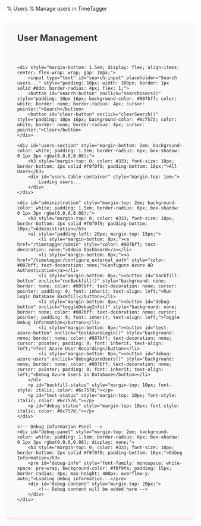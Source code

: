 % Users
% Manage users in TimeTagger

<div id="users-panel" style="padding: 2em; background-color: #f9f9f9; border-radius: 8px; max-width: 1200px; margin: 2em auto; box-shadow: 0 4px 6px rgba(0,0,0,0.1);">
    <h2 style="margin-top: 0; color: #333; font-size: 24px;">User Management</h2>
    <p id="status" style="color: #28a745; font-weight: bold; min-height: 24px;"></p>

    <div style="margin-bottom: 1.5em; display: flex; align-items: center; flex-wrap: wrap; gap: 10px;">
        <input type="text" id="search-input" placeholder="Search users..." style="padding: 10px; width: 300px; border: 1px solid #ddd; border-radius: 4px; flex: 1;">
        <button id="search-button" onclick="searchUsers()" style="padding: 10px 16px; background-color: #007bff; color: white; border: none; border-radius: 4px; cursor: pointer;">Search</button>
        <button id="clear-button" onclick="clearSearch()" style="padding: 10px 16px; background-color: #6c757d; color: white; border: none; border-radius: 4px; cursor: pointer;">Clear</button>
    </div>

    <div id="users-section" style="margin-bottom: 2em; background-color: white; padding: 1.5em; border-radius: 6px; box-shadow: 0 1px 3px rgba(0,0,0,0.08);">
        <h3 style="margin-top: 0; color: #333; font-size: 18px; border-bottom: 2px solid #f0f0f0; padding-bottom: 10px;">All Users</h3>
        <div id="users-table-container" style="margin-top: 1em;">
            Loading users...
        </div>
    </div>

    <div id="administration" style="margin-top: 2em; background-color: white; padding: 1.5em; border-radius: 6px; box-shadow: 0 1px 3px rgba(0,0,0,0.08);">
        <h3 style="margin-top: 0; color: #333; font-size: 18px; border-bottom: 2px solid #f0f0f0; padding-bottom: 10px;">Administration</h3>
        <ul style="padding-left: 20px; margin-top: 15px;">
            <li style="margin-bottom: 8px;"><a href="/timetagger/admin" style="color: #007bff; text-decoration: none;">Admin Dashboard</a></li>
            <li style="margin-bottom: 8px;"><a href="/timetagger/configure_external_auth" style="color: #007bff; text-decoration: none;">Configure Azure AD Authentication</a></li>
            <li style="margin-bottom: 8px;"><button id="backfill-button" onclick="runBackfill()" style="background: none; border: none; color: #007bff; text-decoration: none; cursor: pointer; padding: 0; font: inherit; text-align: left;">Run Login Database Backfill</button></li>
            <li style="margin-bottom: 8px;"><button id="debug-button" onclick="toggleDebugInfo()" style="background: none; border: none; color: #007bff; text-decoration: none; cursor: pointer; padding: 0; font: inherit; text-align: left;">Toggle Debug Information</button></li>
            <li style="margin-bottom: 8px;"><button id="test-azure-button" onclick="testAzureLogin()" style="background: none; border: none; color: #007bff; text-decoration: none; cursor: pointer; padding: 0; font: inherit; text-align: left;">Test Azure User Recording</button></li>
            <li style="margin-bottom: 8px;"><button id="debug-azure-users" onclick="debugAzureUsers()" style="background: none; border: none; color: #007bff; text-decoration: none; cursor: pointer; padding: 0; font: inherit; text-align: left;">Debug Azure Users in Database</button></li>
        </ul>
        <p id="backfill-status" style="margin-top: 10px; font-style: italic; color: #6c757d;"></p>
        <p id="test-status" style="margin-top: 10px; font-style: italic; color: #6c757d;"></p>
        <p id="debug-status" style="margin-top: 10px; font-style: italic; color: #6c757d;"></p>
    </div>
    
    <!-- Debug Information Panel -->
    <div id="debug-panel" style="margin-top: 2em; background-color: white; padding: 1.5em; border-radius: 6px; box-shadow: 0 1px 3px rgba(0,0,0,0.08); display: none;">
        <h3 style="margin-top: 0; color: #333; font-size: 18px; border-bottom: 2px solid #f0f0f0; padding-bottom: 10px;">Debug Information</h3>
        <pre id="debug-info" style="font-family: monospace; white-space: pre-wrap; background-color: #f8f9fa; padding: 15px; border-radius: 4px; max-height: 400px; overflow-y: auto;">Loading debug information...</pre>
        <div id="debug-content" style="margin-top: 20px;">
            <!-- Debug content will be added here -->
        </div>
    </div>
</div>

<script>
// Global variables
let debugInfo = {
    newApiResponse: { status: 'not called', data: null },
    oldApiResponse: { status: 'not called', data: null },
    azureUserCount: 0,
    localUserCount: 0,
    finalUserCount: 0
};

// Get auth token from localStorage
function getAuthToken() {
    return localStorage.getItem('timetagger_auth_token');
}

// Format date to readable format
function formatDate(timestamp) {
    if (!timestamp || timestamp === 0) {
        return "Never logged in";
    }
    
    const date = new Date(timestamp * 1000);
    const now = new Date();
    const diffMs = now - date;
    
    // If last active was over a day ago
    if (diffMs > 24 * 60 * 60 * 1000) {
        const days = Math.floor(diffMs / (24 * 60 * 60 * 1000));
        
        if (days > 30) {
            const months = Math.floor(days / 30);
            if (months > 12) {
                const years = Math.floor(months / 12);
                return `${years} year${years > 1 ? 's' : ''} ago`;
            }
            return `${months} month${months > 1 ? 's' : ''} ago`;
        }
        
        return `${days} day${days > 1 ? 's' : ''} ago`;
    }
    
    // If last active was within the last 24 hours
    const hours = Math.floor(diffMs / (60 * 60 * 1000));
    if (hours > 0) {
        return `${hours} hour${hours > 1 ? 's' : ''} ago`;
    }
    
    // If last active was within the last hour
    const minutes = Math.floor(diffMs / (60 * 1000));
    if (minutes > 0) {
        return `${minutes} minute${minutes > 1 ? 's' : ''} ago`;
    }
    
    // If last active was within the last minute
    return 'Just now';
}

// Determine if a user has never logged in
function hasNeverLoggedIn(user) {
    // For the centralized login database, we consider a user has never logged in
    // if they don't have a last_login value or if it's 0
    return !user.last_login || user.last_login === 0;
}

// Format metadata as a string for display
function formatMetadata(metadata) {
    if (!metadata || Object.keys(metadata).length === 0) {
        return 'No metadata';
    }
    
    // Format the metadata object as a string with line breaks
    return Object.entries(metadata)
        .map(([key, value]) => {
            // For nested objects or arrays, stringify them
            if (typeof value === 'object' && value !== null) {
                value = JSON.stringify(value);
            }
            return `${key}: ${value}`;
        })
        .join(', ');
}

// Add the loading spinner style to the document
document.addEventListener('DOMContentLoaded', function() {
    // Add CSS for access status
    const style = document.createElement('style');
    style.textContent = `
        .access-allowed {
            color: #28a745;
            font-weight: bold;
            display: flex;
            align-items: center;
            gap: 5px;
        }
        .access-denied {
            color: #dc3545;
            font-weight: bold;
            display: flex;
            align-items: center;
            gap: 5px;
        }
        .empty-state {
            text-align: center;
            padding: 30px;
            color: #6c757d;
        }
        .empty-state i {
            font-size: 36px;
            margin-bottom: 15px;
            opacity: 0.5;
        }
        .empty-state p {
            margin: 0;
            font-size: 16px;
        }
        .loading-spinner {
            display: flex;
            justify-content: center;
            align-items: center;
            padding: 30px;
        }
        .spinner {
            width: 40px;
            height: 40px;
            border: 4px solid rgba(0, 123, 255, 0.1);
            border-radius: 50%;
            border-top: 4px solid #007bff;
            animation: spin 1s linear infinite;
        }
        @keyframes spin {
            0% { transform: rotate(0deg); }
            100% { transform: rotate(360deg); }
        }
        .user-list-widget {
            border: 1px solid #e0e0e0;
            border-radius: 8px;
            box-shadow: 0 2px 4px rgba(0,0,0,0.05);
            overflow: hidden;
            background-color: #fff;
            max-width: 100%;
            display: flex;
            flex-direction: column;
            height: 400px; /* Fixed height for scrolling */
        }
        .user-list-header {
            display: grid;
            grid-template-columns: 3fr 3fr 2fr 2fr 2fr;
            gap: 10px;
            padding: 12px 15px;
            background-color: #f8f9fa;
            border-bottom: 2px solid #e0e0e0;
            font-weight: bold;
            position: sticky;
            top: 0;
            z-index: 10;
        }
        .user-list-body {
            flex: 1;
            overflow-y: auto;
            scrollbar-width: thin;
            scrollbar-color: #d1d1d1 #f1f1f1;
        }
        .user-list-body::-webkit-scrollbar {
            width: 8px;
        }
        .user-list-body::-webkit-scrollbar-track {
            background: #f1f1f1;
            border-radius: 4px;
        }
        .user-list-body::-webkit-scrollbar-thumb {
            background-color: #d1d1d1;
            border-radius: 4px;
        }
        .user-list-item {
            display: grid;
            grid-template-columns: 3fr 3fr 2fr 2fr 2fr;
            gap: 10px;
            padding: 12px 15px;
            border-bottom: 1px solid #f0f0f0;
            align-items: center;
            transition: background-color 0.2s ease;
        }
        .user-list-item:hover {
            background-color: #f8f9fa;
            cursor: pointer;
        }
        .user-list-item.selected {
            background-color: #e6f2ff;
            border-left: 3px solid #007bff;
        }
        .user-list-name {
            font-weight: 500;
        }
        .access-select {
            padding: 6px 10px;
            border-radius: 4px;
            border: 1px solid #ced4da;
            font-size: 14px;
            width: 100%;
            cursor: pointer;
            background-color: #f8f9fa;
            transition: all 0.2s ease;
        }
        .access-select.allowed {
            border-color: #28a745;
            background-color: rgba(40, 167, 69, 0.1);
        }
        .access-select.denied {
            border-color: #dc3545;
            background-color: rgba(220, 53, 69, 0.1);
        }
        .access-select:focus {
            outline: none;
            box-shadow: 0 0 0 2px rgba(0, 123, 255, 0.25);
        }
        /* User details panel */
        .user-detail-panel {
            background-color: white;
            border-radius: 8px;
            border: 1px solid #e0e0e0;
            padding: 20px;
            margin-top: 20px;
            box-shadow: 0 2px 4px rgba(0,0,0,0.05);
            display: none;
        }
        .user-detail-panel.visible {
            display: block;
        }
        .user-detail-header {
            display: flex;
            align-items: center;
            margin-bottom: 15px;
            border-bottom: 1px solid #f0f0f0;
            padding-bottom: 10px;
        }
        .user-detail-name {
            font-size: 18px;
            font-weight: bold;
            margin: 0;
        }
        .user-detail-role {
            margin-left: 10px;
            padding: 3px 8px;
            background-color: #e9ecef;
            border-radius: 12px;
            font-size: 12px;
            color: #495057;
        }
        .user-detail-info {
            display: grid;
            grid-template-columns: 1fr 1fr;
            gap: 15px;
        }
        .detail-item {
            margin-bottom: 10px;
        }
        .detail-label {
            font-weight: 500;
            color: #6c757d;
            margin-bottom: 5px;
            font-size: 14px;
        }
        .detail-value {
            font-size: 15px;
        }
        .user-actions {
            margin-top: 20px;
            display: flex;
            gap: 10px;
        }
        .action-button {
            padding: 8px 16px;
            border: none;
            border-radius: 4px;
            cursor: pointer;
            font-weight: 500;
            transition: background-color 0.2s;
        }
        .action-button.primary {
            background-color: #007bff;
            color: white;
        }
        .action-button.danger {
            background-color: #dc3545;
            color: white;
        }
        .action-button.neutral {
            background-color: #6c757d;
            color: white;
        }
        .action-button:hover {
            opacity: 0.9;
        }
        /* Responsive design */
        @media (max-width: 768px) {
            .user-list-header, .user-list-item {
                grid-template-columns: 3fr 3fr 2fr;
            }
            .user-list-header > div:nth-child(4),
            .user-list-header > div:nth-child(5),
            .user-list-item > div:nth-child(4),
            .user-list-item > div:nth-child(5) {
                display: none;
            }
            .user-detail-info {
                grid-template-columns: 1fr;
            }
        }
    `;
    document.head.appendChild(style);
    
    // Load users when the page loads
    loadUsers();
});

// Function to handle loading users
async function loadUsers() {
    const statusElement = document.getElementById('debug-status');
    if (statusElement) {
        statusElement.textContent = 'Loading users...';
        statusElement.style.color = '#6c757d';
    }
    
    const authToken = getAuthToken();
    
    try {
        // First try to get users from the new API
        try {
            const response = await fetch('/api/v2/login-users', {
                method: 'GET',
                headers: {
                    'Content-Type': 'application/json',
                    'authtoken': authToken
                }
            });
            
            debugInfo.newApiResponse.status = response.status;
            
            if (response.ok) {
                const data = await response.json();
                debugInfo.newApiResponse.data = data;
                
                // Format the users for display
                const formattedUsers = [];
                
                // Process the login users
                if (data.login_users && Array.isArray(data.login_users)) {
                    // Count Azure and local users
                    const azureUsers = data.login_users.filter(user => user.user_type === 'azure');
                    const localUsers = data.login_users.filter(user => user.user_type === 'local');
                    
                    debugInfo.azureUserCount = azureUsers.length;
                    debugInfo.localUserCount = localUsers.length;
                    
                    // Add each user with proper formatting
                    data.login_users.forEach(user => {
                        formattedUsers.push({
                            username: user.username,
                            email: user.email,
                            role: user.role || 'user',
                            allowed: user.access === 'allowed',
                            userType: user.user_type,
                            lastLogin: formatDateTime(user.last_login)
                        });
                    });
                }
                
                debugInfo.finalUserCount = formattedUsers.length;
                
                // Update the users table
                createUsersTable(formattedUsers);
                
                if (statusElement) {
                    statusElement.textContent = `Loaded ${formattedUsers.length} users from central database.`;
                    statusElement.style.color = '#28a745';
                }
                
                // Update debug info display
                updateDebugInfo();
                
                return;
            } else {
                debugInfo.newApiResponse.error = await response.text();
                console.error('Error loading login users:', debugInfo.newApiResponse.error);
            }
        } catch (error) {
            debugInfo.newApiResponse.error = error.message;
            console.error('Error calling /api/v2/login-users:', error);
        }
        
        // If we get here, we need to try the old API
        console.log('Falling back to legacy users API');
        
        try {
            const response = await fetch('/api/v2/users', {
                method: 'GET',
                headers: {
                    'Content-Type': 'application/json',
                    'authtoken': authToken
                }
            });
            
            debugInfo.oldApiResponse.status = response.status;
            
            if (response.ok) {
                const data = await response.json();
                debugInfo.oldApiResponse.data = data;
                console.log('Users data received:', data);
                
                // Count users
                debugInfo.azureUserCount = data.azure_users ? data.azure_users.length : 0;
                debugInfo.localUserCount = data.local_users ? data.local_users.length : 0;
                
                // Format users from the old API
                const formattedUsers = [];
                
                // Add local users
                if (data.local_users && Array.isArray(data.local_users)) {
                    data.local_users.forEach(user => {
                        formattedUsers.push({
                            username: user.username,
                            email: user.email || user.username,
                            role: user.role || 'user',
                            allowed: user.is_allowed !== false,
                            userType: 'local',
                            lastLogin: formatDateTime(user.last_active)
                        });
                    });
                }
                
                // Add Azure users
                if (data.azure_users && Array.isArray(data.azure_users)) {
                    data.azure_users.forEach(user => {
                        formattedUsers.push({
                            username: user.username,
                            email: user.email || user.username,
                            role: user.role || 'user',
                            allowed: user.is_allowed !== false,
                            userType: 'azure',
                            lastLogin: formatDateTime(user.last_active)
                        });
                    });
                }
                
                debugInfo.finalUserCount = formattedUsers.length;
                
                // Update the users table
                createUsersTable(formattedUsers);
                
                if (statusElement) {
                    statusElement.textContent = `Loaded ${formattedUsers.length} users from legacy API.`;
                    statusElement.style.color = '#28a745';
                }
            } else {
                debugInfo.oldApiResponse.error = await response.text();
                console.error('Error loading users from legacy API:', debugInfo.oldApiResponse.error);
                
                if (statusElement) {
                    statusElement.textContent = 'Failed to load users. Check console for details.';
                    statusElement.style.color = '#dc3545';
                }
            }
        } catch (error) {
            debugInfo.oldApiResponse.error = error.message;
            console.error('Error calling /api/v2/users:', error);
            
            if (statusElement) {
                statusElement.textContent = `Error: ${error.message}`;
                statusElement.style.color = '#dc3545';
            }
        }
        
        // Update debug info
        updateDebugInfo();
        
    } catch (error) {
        console.error('Error in loadUsers:', error);
        
        if (statusElement) {
            statusElement.textContent = `Error: ${error.message}`;
            statusElement.style.color = '#dc3545';
        }
    }
}

// Create a table for the users
function createUsersTable(users) {
    const tableContainer = document.getElementById('users-table-container');
    
    // Ensure users is always an array
    users = users || [];
    
    if (!users || users.length === 0) {
        tableContainer.innerHTML = '<p>No users found.</p>';
        return;
    }
    
    try {
        // Count Azure users
        const azureUsers = users.filter(user => user && user.userType === 'azure');
        const localUsers = users.filter(user => user && user.userType === 'local');
        
        // Create the header with user counts
        const headerText = `All Users (${users.length} total: ${localUsers.length} local, ${azureUsers.length} Azure)`;
        const header = document.createElement('h3');
        header.textContent = headerText;
        
        // Create table
        const table = document.createElement('table');
        table.className = 'table table-striped';
        
        // Create table header
        const thead = document.createElement('thead');
        const headerRow = document.createElement('tr');
        
        const headers = ['Username', 'Email', 'Role', 'User Type', 'Status', 'Last Activity', 'Actions'];
        headers.forEach(headerText => {
            const th = document.createElement('th');
            th.textContent = headerText;
            headerRow.appendChild(th);
        });
        
        thead.appendChild(headerRow);
        table.appendChild(thead);
        
        // Create table body
        const tbody = document.createElement('tbody');
        
        users.forEach(user => {
            if (!user) return; // Skip null/undefined users
            
            const row = document.createElement('tr');
            
            // Highlight Azure users with a subtle background
            if (user.userType === 'azure') {
                row.style.backgroundColor = '#f0f8ff'; // Light blue background
            }
            
            // Username
            const usernameCell = document.createElement('td');
            usernameCell.textContent = user.username || '';
            row.appendChild(usernameCell);
            
            // Email
            const emailCell = document.createElement('td');
            emailCell.textContent = user.email || '';
            row.appendChild(emailCell);
            
            // Role
            const roleCell = document.createElement('td');
            const roleBadge = document.createElement('span');
            roleBadge.textContent = user.role || 'user';
            roleBadge.className = 'badge ' + ((user.role || '') === 'admin' ? 'badge-primary' : 'badge-secondary');
            roleBadge.style.padding = '0.4em 0.6em';
            roleCell.appendChild(roleBadge);
            row.appendChild(roleCell);
            
            // User Type
            const typeCell = document.createElement('td');
            const typeBadge = document.createElement('span');
            typeBadge.textContent = user.userType || 'local';
            typeBadge.className = 'badge ' + ((user.userType || '') === 'azure' ? 'badge-info' : 'badge-secondary');
            typeBadge.style.padding = '0.4em 0.6em';
            typeCell.appendChild(typeBadge);
            row.appendChild(typeCell);
            
            // Status
            const statusCell = document.createElement('td');
            const statusBadge = document.createElement('span');
            statusBadge.textContent = user.allowed ? 'Allowed' : 'Not Allowed';
            statusBadge.className = 'badge ' + (user.allowed ? 'badge-success' : 'badge-danger');
            statusBadge.style.padding = '0.4em 0.6em';
            statusCell.appendChild(statusBadge);
            row.appendChild(statusCell);
            
            // Last Activity
            const lastLoginCell = document.createElement('td');
            lastLoginCell.textContent = user.lastLogin || 'Never';
            row.appendChild(lastLoginCell);
            
            // Actions
            const actionsCell = document.createElement('td');
            
            // Toggle access button
            const toggleButton = document.createElement('button');
            toggleButton.className = 'btn btn-sm ' + (user.allowed ? 'btn-outline-danger' : 'btn-outline-success');
            toggleButton.textContent = user.allowed ? 'Disable Access' : 'Enable Access';
            toggleButton.onclick = () => toggleUserAccess(user.username, !user.allowed);
            actionsCell.appendChild(toggleButton);
            
            row.appendChild(actionsCell);
            
            tbody.appendChild(row);
        });
        
        table.appendChild(tbody);
        
        // Clear the container and add the new table
        tableContainer.innerHTML = '';
        tableContainer.appendChild(header);
        tableContainer.appendChild(table);
    } catch (error) {
        console.error('Error creating users table:', error);
        tableContainer.innerHTML = `<p>Error creating users table: ${error.message}</p>`;
    }
}

// Format a timestamp
function formatDateTime(timestamp) {
    if (!timestamp) return 'Never';
    
    const date = new Date(timestamp * 1000);
    return date.toLocaleString();
}

// Update debug information display
function updateDebugInfo() {
    try {
        const debugElement = document.getElementById('debug-info');
        if (debugElement) {
            try {
                debugElement.textContent = JSON.stringify(debugInfo || {}, null, 2);
            } catch (e) {
                debugElement.textContent = "Error stringifying debug info: " + e.message;
            }
        }
        
        // Also update the debug content if it exists
        const debugContent = document.getElementById('debug-content');
        if (debugContent) {
            let html = '<h4>API Debug Information</h4>';
            
            // New API response
            html += '<h5>Login Users API Response</h5>';
            html += `<p>Status: ${(debugInfo && debugInfo.newApiResponse) ? debugInfo.newApiResponse.status : 'unknown'}</p>`;
            if (debugInfo && debugInfo.newApiResponse && debugInfo.newApiResponse.error) {
                html += `<p>Error: ${debugInfo.newApiResponse.error}</p>`;
            }
            
            // Old API response
            html += '<h5>Legacy Users API Response</h5>';
            html += `<p>Status: ${(debugInfo && debugInfo.oldApiResponse) ? debugInfo.oldApiResponse.status : 'unknown'}</p>`;
            if (debugInfo && debugInfo.oldApiResponse && debugInfo.oldApiResponse.error) {
                html += `<p>Error: ${debugInfo.oldApiResponse.error}</p>`;
            }
            
            // User counts
            html += '<h5>User Counts</h5>';
            html += `<p>Azure Users: ${debugInfo ? debugInfo.azureUserCount || 0 : 0}</p>`;
            html += `<p>Local Users: ${debugInfo ? debugInfo.localUserCount || 0 : 0}</p>`;
            html += `<p>Total Users: ${debugInfo ? debugInfo.finalUserCount || 0 : 0}</p>`;
            
            // Add fetch debug data
            html += '<button onclick="fetchDebugData()" class="btn btn-sm btn-secondary mt-3">Fetch More Debug Data</button>';
            html += '<div id="additional-debug-data" class="mt-3"></div>';
            
            debugContent.innerHTML = html;
        }
    } catch (error) {
        console.error('Error updating debug info:', error);
    }
}

// Run the backfill operation to populate the central login database
async function runBackfill() {
    const statusElement = document.getElementById('backfill-status');
    const backfillButton = document.getElementById('backfill-button');
    
    // Disable the button during operation
    backfillButton.disabled = true;
    statusElement.textContent = 'Backfilling login database...';
    statusElement.style.color = '#6c757d';
    
    try {
        const authToken = getAuthToken();
        if (!authToken) {
            throw new Error('No authentication token found. Please log in again.');
        }
        
        // Call the backfill endpoint
        let response;
        try {
            response = await fetch('/api/login-users/backfill', {
                method: 'POST',
                headers: {
                    'authtoken': authToken
                }
            });
        } catch (error) {
            console.log('First fetch attempt failed, trying with timetagger prefix');
            response = await fetch('/timetagger/api/login-users/backfill', {
                method: 'POST',
                headers: {
                    'authtoken': authToken
                }
            });
        }
        
        if (!response.ok) {
            throw new Error(`HTTP error ${response.status}: ${await response.text()}`);
        }
        
        const data = await response.json();
        console.log('Backfill result:', data);
        
        // Show success message with detailed information
        statusElement.textContent = `Backfill completed successfully. Processed ${data.details.success_count + data.details.error_count} users (${data.details.success_count} succeeded, ${data.details.error_count} failed).`;
        statusElement.style.color = '#28a745';
        
        // Wait a moment before reloading users to ensure database updates are complete
        setTimeout(async () => {
            // Try to fetch from the new API endpoint to verify it's working
            let verifyResponse;
            try {
                verifyResponse = await fetch('/api/login-users', {
                    headers: {
                        'authtoken': authToken
                    }
                });
                
                if (verifyResponse.ok) {
                    const verifyData = await verifyResponse.json();
                    const userCount = (verifyData.login_users || []).length;
                    
                    if (userCount > 0) {
                        statusElement.textContent += ` Central database now contains ${userCount} users.`;
                    } else {
                        statusElement.textContent += " Central database appears to be empty despite backfill.";
                        statusElement.style.color = '#ffc107'; // Warning color
                    }
                } else {
                    statusElement.textContent += " Unable to verify central database contents.";
                    statusElement.style.color = '#ffc107'; // Warning color
                }
            } catch (error) {
                console.error('Error verifying central database:', error);
            }
            
            // Reload users
            await loadUsers();
        }, 1000);
        
    } catch (error) {
        console.error('Error running backfill:', error);
        statusElement.textContent = `Error: ${error.message}`;
        statusElement.style.color = '#dc3545';
    } finally {
        // Re-enable the button
        backfillButton.disabled = false;
    }
}

// Toggle debug information
function toggleDebugInfo() {
    const debugPanel = document.getElementById('debug-panel');
    if (debugPanel.style.display === 'none') {
        debugPanel.style.display = 'block';
        // Refresh debug info when panel is shown
        fetchDebugData();
    } else {
        debugPanel.style.display = 'none';
    }
}

// Fetch additional debug data
async function fetchDebugData() {
    const debugInfoElement = document.getElementById('debug-info');
    
    if (!debugInfoElement) return;
    
    debugInfoElement.textContent = 'Loading debug information...';
    
    try {
        const authToken = getAuthToken();
        if (!authToken) {
            throw new Error('No authentication token found.');
        }
        
        // Try to check login database directly
        const debugData = {
            timestamp: new Date().toISOString(),
            tokensInLocalStorage: {
                auth_token: !!localStorage.getItem('timetagger_auth_token'),
                webtoken_azure: !!localStorage.getItem('timetagger_webtoken_azure'),
                user_info: localStorage.getItem('timetagger_user_info') 
                    ? JSON.parse(localStorage.getItem('timetagger_user_info'))
                    : null
            }
        };
        
        // Add to global debug info
        debugInfo.localStorageTokens = debugData.tokensInLocalStorage;
        debugInfo.tokenTimestamp = debugData.timestamp;
        
        // Update debug panel
        updateDebugInfo();
        
        // Add debug information to the content area as well
        const debugContent = document.getElementById('debug-content');
        if (debugContent) {
            const userInfo = localStorage.getItem('timetagger_user_info');
            const parsedUserInfo = userInfo ? JSON.parse(userInfo) : null;
            
            let html = '<h4>Local Storage Data</h4>';
            html += '<pre>' + JSON.stringify(debugData, null, 2) + '</pre>';
            
            if (parsedUserInfo) {
                html += '<h4>Current User Info</h4>';
                html += '<pre>' + JSON.stringify(parsedUserInfo, null, 2) + '</pre>';
            }
            
            debugContent.innerHTML += html;
        }
        
    } catch (error) {
        console.error('Error fetching debug data:', error);
        debugInfoElement.textContent = `Error fetching debug data: ${error.message}`;
    }
}

// Add a new function to manually trigger an Azure user login test
async function testAzureLogin() {
    const statusElement = document.getElementById('test-status');
    statusElement.textContent = 'Testing Azure user recording...';
    statusElement.style.color = '#6c757d';
    
    try {
        const authToken = getAuthToken();
        if (!authToken) {
            throw new Error('No authentication token found. Please log in again.');
        }
        
        // First try to get current user info
        const userInfo = localStorage.getItem('timetagger_user_info');
        
        if (!userInfo) {
            throw new Error('No user info found in local storage');
        }
        
        const user = JSON.parse(userInfo);
        
        // Determine if this is an Azure login by checking localStorage
        const isAzureUser = !!localStorage.getItem('timetagger_webtoken_azure');
        
        // Show user info
        const userData = {
            username: user.username || '',
            email: prompt('Enter email address for test Azure user:', user.email || user.username || ''),
            isAzureUser: isAzureUser,
            localStorageTokens: {
                auth_token: !!localStorage.getItem('timetagger_auth_token'),
                webtoken_azure: !!localStorage.getItem('timetagger_webtoken_azure')
            }
        };
        
        if (!userData.email) {
            throw new Error('Email is required');
        }
        
        statusElement.textContent = `Testing with user: ${userData.username} (${userData.email}) - Azure user: ${isAzureUser}`;
        
        // Create both a manual test record and also force a database check
        const user_type = isAzureUser ? 'azure' : 'local';
        
        // Call the manual test endpoint
        const response = await fetch('/api/v2/users/record_login_test', {
            method: 'POST',
            headers: {
                'Content-Type': 'application/json',
                'authtoken': authToken
            },
            body: JSON.stringify({
                email: userData.email,
                username: userData.username,
                user_type: user_type,
                role: 'user',
                is_allowed: true,
                metadata: {
                    auth_method: isAzureUser ? 'azure' : 'local',
                    test_initiated: true,
                    timestamp: new Date().toISOString(),
                    localStorage: userData.localStorageTokens
                }
            })
        });
        
        if (!response.ok) {
            throw new Error(`HTTP error ${response.status}: ${await response.text()}`);
        }
        
        const data = await response.json();
        console.log('Test login record result:', data);
        
        // Show success message
        statusElement.textContent = `Test login record created successfully for ${userData.username}. User type: ${user_type}`;
        statusElement.style.color = '#28a745';
        
        // Reload users after a short delay
        setTimeout(async () => {
            await loadUsers();
        }, 1000);
        
    } catch (error) {
        console.error('Error testing Azure login:', error);
        statusElement.textContent = `Error: ${error.message}`;
        statusElement.style.color = '#dc3545';
    }
}

// Add a new button for debugging Azure users specifically
async function debugAzureUsers() {
    const debugPanel = document.getElementById('debug-panel');
    const debugContent = document.getElementById('debug-content');
    const statusElement = document.getElementById('test-status');
    statusElement.textContent = 'Checking database for Azure users...';
    statusElement.style.color = '#6c757d';
    
    try {
        const authToken = getAuthToken();
        if (!authToken) {
            throw new Error('No authentication token found. Please log in again.');
        }
        
        // Call the debug endpoint
        const response = await fetch('/api/v2/login-users/debug', {
            method: 'GET',
            headers: {
                'Content-Type': 'application/json',
                'authtoken': authToken
            }
        });
        
        if (!response.ok) {
            throw new Error(`HTTP error ${response.status}: ${await response.text()}`);
        }
        
        const data = await response.json();
        console.log('Debug Azure users result:', data);
        
        // Format the debug info
        let htmlContent = '<h4>Azure User Debug Information</h4>';
        
        // Database info
        htmlContent += `<h5>Database Information</h5>`;
        htmlContent += `<p>Login DB exists: ${data.debug_info.login_db_exists}</p>`;
        htmlContent += `<p>Login DB path: ${data.debug_info.login_db_path}</p>`;
        
        // Azure users
        htmlContent += `<h5>Azure Users in Login Database (${data.debug_info.azure_users.length})</h5>`;
        if (data.debug_info.azure_users.length > 0) {
            htmlContent += '<ul>';
            data.debug_info.azure_users.forEach(user => {
                htmlContent += `<li><strong>${user.username}</strong> (${user.email}) - Role: ${user.role}, Allowed: ${user.is_allowed}</li>`;
            });
            htmlContent += '</ul>';
        } else {
            htmlContent += '<p>No Azure users found in the login database.</p>';
        }
        
        // Local users
        htmlContent += `<h5>Local Users in Login Database (${data.debug_info.local_users.length})</h5>`;
        if (data.debug_info.local_users.length > 0) {
            htmlContent += '<ul>';
            data.debug_info.local_users.forEach(user => {
                htmlContent += `<li><strong>${user.username}</strong> (${user.email}) - Role: ${user.role}, Allowed: ${user.is_allowed}</li>`;
            });
            htmlContent += '</ul>';
        } else {
            htmlContent += '<p>No local users found in the login database.</p>';
        }
        
        // UserManager data
        htmlContent += `<h5>UserManager Data</h5>`;
        if (data.debug_info.user_manager_data) {
            htmlContent += `<p>Local users: ${data.debug_info.user_manager_data.local_users.length}</p>`;
            htmlContent += `<p>Azure users: ${data.debug_info.user_manager_data.azure_users.length}</p>`;
            
            if (data.debug_info.user_manager_data.azure_users.length > 0) {
                htmlContent += '<h6>Azure Users from UserManager:</h6><ul>';
                data.debug_info.user_manager_data.azure_users.forEach(user => {
                    htmlContent += `<li><strong>${user.username}</strong> - Is allowed: ${user.is_allowed}</li>`;
                });
                htmlContent += '</ul>';
            }
        } else {
            htmlContent += `<p>Error retrieving UserManager data: ${data.debug_info.user_manager_error || 'Unknown error'}</p>`;
        }
        
        // Display in the debug panel
        debugContent.innerHTML = htmlContent;
        debugPanel.style.display = 'block';
        
        // Show success message
        statusElement.textContent = `Azure user debug completed. Found ${data.debug_info.azure_users.length} Azure users in database.`;
        statusElement.style.color = '#28a745';
        
    } catch (error) {
        console.error('Error debugging Azure users:', error);
        statusElement.textContent = `Error: ${error.message}`;
        statusElement.style.color = '#dc3545';
    }
}

// Toggle a user's access
async function toggleUserAccess(username, allow) {
    if (!username) {
        console.error('Username is required to toggle access');
        return;
    }
    
    try {
        const statusElement = document.getElementById('debug-status');
        if (statusElement) {
            statusElement.textContent = `Updating access for ${username}...`;
            statusElement.style.color = '#6c757d';
        }
        
        const authToken = getAuthToken();
        if (!authToken) {
            throw new Error('No authentication token found. Please log in again.');
        }
        
        // Call the API to update user access
        const response = await fetch('/api/v2/users/update_access', {
            method: 'POST',
            headers: {
                'Content-Type': 'application/json',
                'authtoken': authToken
            },
            body: JSON.stringify({
                username: username,
                is_allowed: allow
            })
        });
        
        if (!response.ok) {
            throw new Error(`HTTP error ${response.status}: ${await response.text()}`);
        }
        
        const data = await response.json();
        
        // Show success message
        if (statusElement) {
            statusElement.textContent = `Successfully ${allow ? 'enabled' : 'disabled'} access for ${username}`;
            statusElement.style.color = '#28a745';
        }
        
        // Reload users after a short delay
        setTimeout(async () => {
            await loadUsers();
        }, 1000);
        
    } catch (error) {
        console.error('Error toggling user access:', error);
        
        const statusElement = document.getElementById('debug-status');
        if (statusElement) {
            statusElement.textContent = `Error: ${error.message}`;
            statusElement.style.color = '#dc3545';
        }
    }
}

// Search users based on the search input
function searchUsers() {
    const searchInput = document.getElementById('search-input');
    const searchTerm = searchInput.value.trim().toLowerCase();
    
    if (!searchTerm) {
        // If search term is empty, show all users
        loadUsers();
        return;
    }
    
    try {
        // Get the user table
        const tableContainer = document.getElementById('users-table-container');
        const table = tableContainer.querySelector('table');
        
        if (!table) {
            console.error('No user table found');
            return;
        }
        
        // Get all rows except the header
        const rows = Array.from(table.querySelectorAll('tbody tr'));
        
        // Filter rows based on search term
        rows.forEach(row => {
            const username = row.cells[0].textContent.toLowerCase();
            const email = row.cells[1].textContent.toLowerCase();
            const role = row.cells[2].textContent.toLowerCase();
            const userType = row.cells[3].textContent.toLowerCase();
            
            // If the search term is found in any of the fields, show the row
            if (username.includes(searchTerm) || 
                email.includes(searchTerm) || 
                role.includes(searchTerm) || 
                userType.includes(searchTerm)) {
                row.style.display = '';
            } else {
                row.style.display = 'none';
            }
        });
        
        // Update header with filtered count
        const header = tableContainer.querySelector('h3');
        if (header) {
            const visibleRows = rows.filter(row => row.style.display !== 'none').length;
            header.textContent = `Users (${visibleRows} matching "${searchTerm}")`;
        }
        
    } catch (error) {
        console.error('Error searching users:', error);
        const statusElement = document.getElementById('debug-status');
        if (statusElement) {
            statusElement.textContent = `Error searching: ${error.message}`;
            statusElement.style.color = '#dc3545';
        }
    }
}

// Clear the search input and show all users
function clearSearch() {
    const searchInput = document.getElementById('search-input');
    searchInput.value = '';
    
    // Reload all users
    loadUsers();
}
</script>
